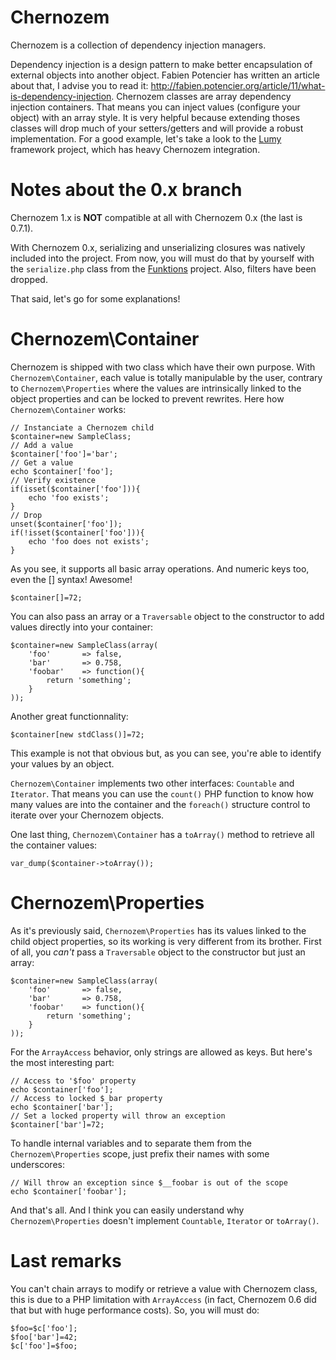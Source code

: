 Chernozem
=========

Chernozem is a collection of dependency injection managers.

Dependency injection is a design pattern to make better encapsulation of external objects into another object. Fabien Potencier has written an article about that, I advise you to read it: http://fabien.potencier.org/article/11/what-is-dependency-injection. Chernozem classes are array dependency injection containers. That means you can inject values (configure your object) with an array style. It is very helpful because extending thoses classes will drop much of your setters/getters and will provide a robust implementation. For a good example, let's take a look to the [Lumy](https://github.com/pyrsmk/Lumy) framework project, which has heavy Chernozem integration.

Notes about the 0.x branch
==========================

Chernozem 1.x is __NOT__ compatible at all with Chernozem 0.x (the last is 0.7.1).

With Chernozem 0.x, serializing and unserializing closures was natively included into the project. From now, you will must do that by yourself with the `serialize.php` class from the [Funktions](https://github.com/pyrsmk/Funktions) project. Also, filters have been dropped.

That said, let's go for some explanations!

Chernozem\Container
===================

Chernozem is shipped with two class which have their own purpose. With `Chernozem\Container`, each value is totally manipulable by the user, contrary to `Chernozem\Properties` where the values are intrinsically linked to the object properties and can be locked to prevent rewrites. Here how `Chernozem\Container` works:

    // Instanciate a Chernozem child
    $container=new SampleClass;
    // Add a value
    $container['foo']='bar';
    // Get a value
    echo $container['foo'];
    // Verify existence
    if(isset($container['foo'])){
        echo 'foo exists';
    }
    // Drop
    unset($container['foo']);
    if(!isset($container['foo'])){
        echo 'foo does not exists';
    }

As you see, it supports all basic array operations. And numeric keys too, even the [] syntax! Awesome!

    $container[]=72;

You can also pass an array or a `Traversable` object to the constructor to add values directly into your container:

    $container=new SampleClass(array(
        'foo'       => false,
        'bar'       => 0.758,
        'foobar'    => function(){
            return 'something';
        }
    ));

Another great functionnality:

    $container[new stdClass()]=72;

This example is not that obvious but, as you can see, you're able to identify your values by an object.

`Chernozem\Container` implements two other interfaces: `Countable` and `Iterator`. That means you can use the `count()` PHP function to know how many values are into the container and the `foreach()` structure control to iterate over your Chernozem objects.

One last thing, `Chernozem\Container` has a `toArray()` method to retrieve all the container values:

    var_dump($container->toArray());

Chernozem\Properties
====================

As it's previously said, `Chernozem\Properties` has its values linked to the child object properties, so its working is very different from its brother. First of all, you _can't_ pass a `Traversable` object to the constructor but just an array:

    $container=new SampleClass(array(
        'foo'       => false,
        'bar'       => 0.758,
        'foobar'    => function(){
            return 'something';
        }
    ));

For the `ArrayAccess` behavior, only strings are allowed as keys. But here's the most interesting part:

    // Access to '$foo' property
    echo $container['foo'];
    // Access to locked $_bar property
    echo $container['bar'];
    // Set a locked property will throw an exception
    $container['bar']=72;

To handle internal variables and to separate them from the `Chernozem\Properties` scope, just prefix their names with some underscores:

    // Will throw an exception since $__foobar is out of the scope
    echo $container['foobar'];

And that's all. And I think you can easily understand why `Chernozem\Properties` doesn't implement `Countable`, `Iterator` or `toArray()`.

Last remarks
============

You can't chain arrays to modify or retrieve a value with Chernozem class, this is due to a PHP limitation with `ArrayAccess` (in fact, Chernozem 0.6 did that but with huge performance costs). So, you will must do:

    $foo=$c['foo'];
    $foo['bar']=42;
    $c['foo']=$foo;
